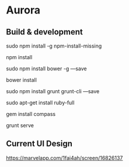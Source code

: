# Aurora


## Build & development

sudo npm install -g npm-install-missing

npm install

sudo npm install bower -g —save

bower install

sudo npm install grunt grunt-cli —save

sudo apt-get install ruby-full

gem install compass

grunt serve


## Current UI Design
https://marvelapp.com/1fai4ah/screen/16826137
